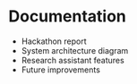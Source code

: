 # Documentation

- Hackathon report
- System architecture diagram
- Research assistant features
- Future improvements
